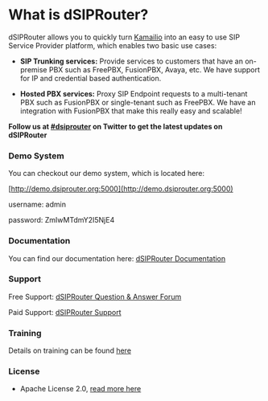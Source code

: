 What is dSIPRouter?
===================

dSIPRouter allows you to quickly turn [Kamailio](https://www.kamailio.org/) into an easy to use SIP Service Provider platform, which enables two basic use cases:

- **SIP Trunking services:** Provide services to customers that have an on-premise PBX such as FreePBX, FusionPBX, Avaya, etc.  We have support for IP and credential based authentication.

- **Hosted PBX services:** Proxy SIP Endpoint requests to a multi-tenant PBX such as FusionPBX or single-tenant such as FreePBX. We have an integration with FusionPBX that make this really easy and scalable!

**Follow us at [#dsiprouter](https://twitter.com/dsiprouter) on Twitter to get the latest updates on dSIPRouter**

### Demo System

You can checkout our demo system, which is located here:

[http://demo.dsiprouter.org:5000](http://demo.dsiprouter.org:5000)

username: admin

password: ZmIwMTdmY2I5NjE4

### Documentation

You can find our documentation here: [dSIPRouter Documentation](https://dsiprouter.readthedocs.io/en/v0.51/)

### Support

Free Support: [dSIPRouter Question & Answer Forum](https://groups.google.com/forum/#!forum/dsiprouter)

Paid Support: [dSIPRouter Support](http://dsiprouter.org/#fh5co-support-section)

### Training

Details on training can be found [here](https://dopensource.com/product/dsiprouter-admin-course/)

### License

* Apache License 2.0, [read more here](./LICENSE)
